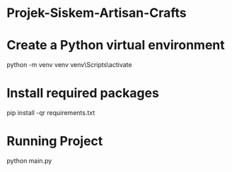 # Projek-Siskem-Artisan-Crafts

# Create a Python virtual environment
python -m venv venv
venv\Scripts\activate

# Install required packages
pip install -qr requirements.txt

# Running Project 
python main.py

